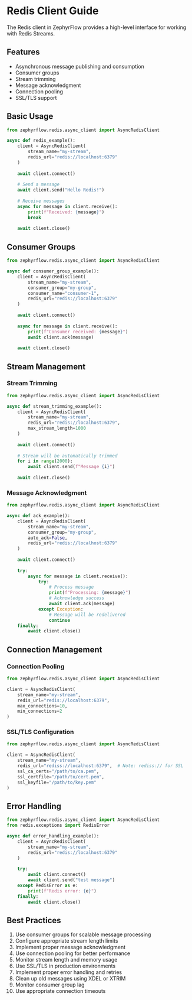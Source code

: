 # Redis Client Guide

The Redis client in ZephyrFlow provides a high-level interface for working with Redis Streams.

## Features

- Asynchronous message publishing and consumption
- Consumer groups
- Stream trimming
- Message acknowledgment
- Connection pooling
- SSL/TLS support

## Basic Usage

```python
from zephyrflow.redis.async_client import AsyncRedisClient

async def redis_example():
    client = AsyncRedisClient(
        stream_name="my-stream",
        redis_url="redis://localhost:6379"
    )
    
    await client.connect()
    
    # Send a message
    await client.send("Hello Redis!")
    
    # Receive messages
    async for message in client.receive():
        print(f"Received: {message}")
        break
    
    await client.close()
```

## Consumer Groups

```python
from zephyrflow.redis.async_client import AsyncRedisClient

async def consumer_group_example():
    client = AsyncRedisClient(
        stream_name="my-stream",
        consumer_group="my-group",
        consumer_name="consumer-1",
        redis_url="redis://localhost:6379"
    )
    
    await client.connect()
    
    async for message in client.receive():
        print(f"Consumer received: {message}")
        await client.ack(message)
    
    await client.close()
```

## Stream Management

### Stream Trimming

```python
from zephyrflow.redis.async_client import AsyncRedisClient

async def stream_trimming_example():
    client = AsyncRedisClient(
        stream_name="my-stream",
        redis_url="redis://localhost:6379",
        max_stream_length=1000
    )
    
    await client.connect()
    
    # Stream will be automatically trimmed
    for i in range(2000):
        await client.send(f"Message {i}")
    
    await client.close()
```

### Message Acknowledgment

```python
from zephyrflow.redis.async_client import AsyncRedisClient

async def ack_example():
    client = AsyncRedisClient(
        stream_name="my-stream",
        consumer_group="my-group",
        auto_ack=False,
        redis_url="redis://localhost:6379"
    )
    
    await client.connect()
    
    try:
        async for message in client.receive():
            try:
                # Process message
                print(f"Processing: {message}")
                # Acknowledge success
                await client.ack(message)
            except Exception:
                # Message will be redelivered
                continue
    finally:
        await client.close()
```

## Connection Management

### Connection Pooling

```python
from zephyrflow.redis.async_client import AsyncRedisClient

client = AsyncRedisClient(
    stream_name="my-stream",
    redis_url="redis://localhost:6379",
    max_connections=10,
    min_connections=2
)
```

### SSL/TLS Configuration

```python
from zephyrflow.redis.async_client import AsyncRedisClient

client = AsyncRedisClient(
    stream_name="my-stream",
    redis_url="rediss://localhost:6379",  # Note: rediss:// for SSL
    ssl_ca_certs="/path/to/ca.pem",
    ssl_certfile="/path/to/cert.pem",
    ssl_keyfile="/path/to/key.pem"
)
```

## Error Handling

```python
from zephyrflow.redis.async_client import AsyncRedisClient
from redis.exceptions import RedisError

async def error_handling_example():
    client = AsyncRedisClient(
        stream_name="my-stream",
        redis_url="redis://localhost:6379"
    )
    
    try:
        await client.connect()
        await client.send("test message")
    except RedisError as e:
        print(f"Redis error: {e}")
    finally:
        await client.close()
```

## Best Practices

1. Use consumer groups for scalable message processing
2. Configure appropriate stream length limits
3. Implement proper message acknowledgment
4. Use connection pooling for better performance
5. Monitor stream length and memory usage
6. Use SSL/TLS in production environments
7. Implement proper error handling and retries
8. Clean up old messages using XDEL or XTRIM
9. Monitor consumer group lag
10. Use appropriate connection timeouts
